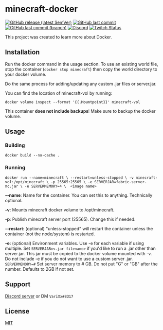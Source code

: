 #  minecraft-docker

[![GitHub release (latest SemVer)](https://img.shields.io/github/v/release/aosterwyk/minecraft-docker?sort=semver)](https://github.com/aosterwyk/minecraft-docker/releases) [![GitHub last commit](https://img.shields.io/github/last-commit/aosterwyk/minecraft-docker)](https://github.com/aosterwyk/minecraft-docker/commits/master) [![GitHub last commit (branch)](https://img.shields.io/github/last-commit/aosterwyk/minecraft-docker/dev?label=last%20commit%20%28dev%29)](https://github.com/aosterwyk/minecraft-docker/commits/dev) [![Discord](https://img.shields.io/discord/90687557523771392?color=000000&label=%20&logo=discord)](https://discord.gg/QNppY7T) [![Twitch Status](https://img.shields.io/twitch/status/varixx?label=%20&logo=twitch)](https://twitch.tv/VariXx) 

This project was created to learn more about Docker. 

## Installation

Run the docker command in the usage section.
To use an existing world file, stop the container (`docker stop minecraft`) then copy the world directory to your docker volume. 

Do the same process for adding/updating any custom .jar files or server.jar. 

You can find the location of minecraft-vol by running:

`docker volume inspect --format '{{.Mountpoint}}' minecraft-vol`

This container **does not include backups**! Make sure to backup the docker volume. 

## Usage

### Building
`docker build --no-cache .`

### Running
``docker run --name=minecraft \
--restart=unless-stopped \
-v minecraft-vol:/opt/minecraft \
-p 25565:25565 \
-e SERVERJAR=fabric-server-mc.jar \
-e SERVERMEMORY=4 \ 
<image name>
``

**--name**: Name for the container. You can set this to anything. Technically optional.

**-v**: Mounts minecraft docker volume to /opt/minecraft.

**-p**: Publish minecraft server port (25565). Change this if needed. 

**--restart**: (optional) "unless-stopped" will restart the container unless the container (not the node/system) is restarted. 

**-e**: (optional) Environment variables. Use -e for each variable if using multiple.
Set `SERVERJAR=<.jar filename>` if you'd like to run a .jar other than server.jar. This jar must be copied to the docker volume mounted with -v. Do not include -e if you do not want to use a custom server .jar. 
`SERVERMEMORY=#` Set server memory to # GB. Do not put "G" or "GB" after the number. Defaults to 2GB if not set. 

## Support

[Discord server](https://discord.gg/QNppY7T) or DM `VariXx#8317`

## License

[MIT](https://choosealicense.com/licenses/mit/)
